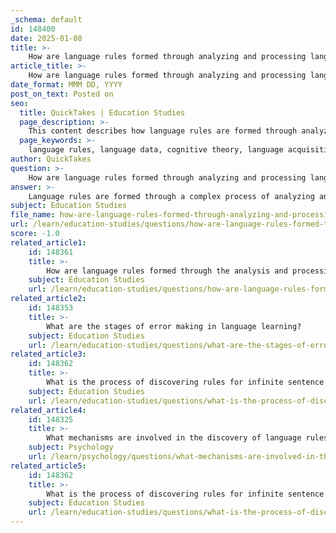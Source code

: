 ```yaml
---
_schema: default
id: 148400
date: 2025-01-08
title: >-
    How are language rules formed through analyzing and processing language data?
article_title: >-
    How are language rules formed through analyzing and processing language data?
date_format: MMM DD, YYYY
post_on_text: Posted on
seo:
  title: QuickTakes | Education Studies
  page_description: >-
    This content describes how language rules are formed through analyzing language data, highlighting the roles of cognitive theory, exposure to language input, rule discovery, and the dynamic interaction between learners and teachers.
  page_keywords: >-
    language rules, language data, cognitive theory, language acquisition, input exposure, pattern recognition, rule discovery, language development, learner-teacher dynamic, language analysis techniques
author: QuickTakes
question: >-
    How are language rules formed through analyzing and processing language data?
answer: >-
    Language rules are formed through a complex process of analyzing and processing language data, which is heavily influenced by cognitive theory. This theory suggests that learners actively engage with language input, allowing them to discover and internalize the rules that govern language use. Here’s a detailed breakdown of how this process works:\n\n1. **Exposure to Language Input**: Learners are first exposed to various forms of language through listening and reading. This input includes a wide range of grammatical structures, vocabulary, and phonetic patterns. For example, a child might hear sentences like "The cat is sleeping" or "The dog is barking," which provide contextual examples of language use.\n\n2. **Data Processing Mechanism**: According to cognitive theorists, learners utilize a data processing mechanism to make sense of the language they encounter. This mechanism involves several cognitive processes, including perception, memory, and pattern recognition. As learners hear or read sentences, they begin to analyze the structures and identify patterns. For instance, they may notice that adding the suffix '-ed' to a verb typically indicates past tense.\n\n3. **Rule Discovery**: Through repeated exposure and analysis, learners start to extract rules from the language data. They may initially apply these rules broadly, leading to errors. For example, a child might say "I drinked water" because they have generalized the past tense rule. Over time, as they encounter exceptions (e.g., "I drank water"), they refine their understanding and learn to apply the rules more accurately.\n\n4. **Stages of Language Development**: Language acquisition is not a linear process; learners go through various stages of development. Initially, they may produce incorrect forms, but through feedback and further exposure, they gradually correct these errors. This iterative process allows them to build a more sophisticated understanding of language rules.\n\n5. **Role of the Learner and Teacher**: In this cognitive framework, the learner is seen as an active participant in their learning process. They are responsible for analyzing input and discovering rules. The teacher's role is to facilitate this process by providing appropriate input, guidance, and feedback. This collaborative dynamic enhances the learner's ability to process language data effectively.\n\n6. **Language Analysis Techniques**: To further understand language rules, learners and educators can employ systematic language analysis techniques. This includes measuring metrics such as Mean Length of Utterance (MLU) and Percent Grammatical Utterances (PGU), which help in assessing language development and rule acquisition.\n\nIn summary, language rules are formed through a dynamic interplay of exposure to language input, cognitive processing, rule discovery, and iterative learning. This process is influenced by the active role of the learner and the supportive role of the teacher, leading to a deeper understanding of language complexity and structure.
subject: Education Studies
file_name: how-are-language-rules-formed-through-analyzing-and-processing-language-data.md
url: /learn/education-studies/questions/how-are-language-rules-formed-through-analyzing-and-processing-language-data
score: -1.0
related_article1:
    id: 148361
    title: >-
        How are language rules formed through the analysis and processing of language data?
    subject: Education Studies
    url: /learn/education-studies/questions/how-are-language-rules-formed-through-the-analysis-and-processing-of-language-data
related_article2:
    id: 148353
    title: >-
        What are the stages of error making in language learning?
    subject: Education Studies
    url: /learn/education-studies/questions/what-are-the-stages-of-error-making-in-language-learning
related_article3:
    id: 148362
    title: >-
        What is the process of discovering rules for infinite sentence production?
    subject: Education Studies
    url: /learn/education-studies/questions/what-is-the-process-of-discovering-rules-for-infinite-sentence-production
related_article4:
    id: 148325
    title: >-
        What mechanisms are involved in the discovery of language rules?
    subject: Psychology
    url: /learn/psychology/questions/what-mechanisms-are-involved-in-the-discovery-of-language-rules
related_article5:
    id: 148362
    title: >-
        What is the process of discovering rules for infinite sentence production?
    subject: Education Studies
    url: /learn/education-studies/questions/what-is-the-process-of-discovering-rules-for-infinite-sentence-production
---
```


&nbsp;
